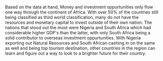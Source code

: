 Based on the data at hand,  Money and investment oppurtunities only flow one way through the continent of
Africa. With over 50% of the countries still being classified as third world classification, many do not have the resources 
and monetary capital to invest outside of their own nation. The nations that stood out the most were 
Nigeria and South Africa which had considerable higher GDP's than the latter, with only South Africa being a solid contributor 
to overseas investment oppurtunities. With Nigeria exporting out Natural Resources and South African cashing in on the 
same as well and being top tourism destination, other countries in the region can learn and figure out a way to look to 
a brighter future for their country.